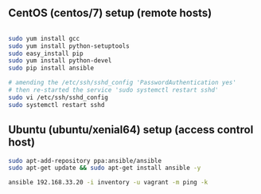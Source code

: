 ## CentOS (centos/7) setup (remote hosts)

```bash

sudo yum install gcc
sudo yum install python-setuptools
sudo easy_install pip
sudo yum install python-devel
sudo pip install ansible

# amending the /etc/ssh/sshd_config 'PasswordAuthentication yes' 
# then re-started the service 'sudo systemctl restart sshd'
sudo vi /etc/ssh/sshd_config
sudo systemctl restart sshd

```

## Ubuntu (ubuntu/xenial64) setup (access control host)

```bash
sudo apt-add-repository ppa:ansible/ansible
sudo apt-get update && sudo apt-get install ansible -y

ansible 192.168.33.20 -i inventory -u vagrant -m ping -k
```
